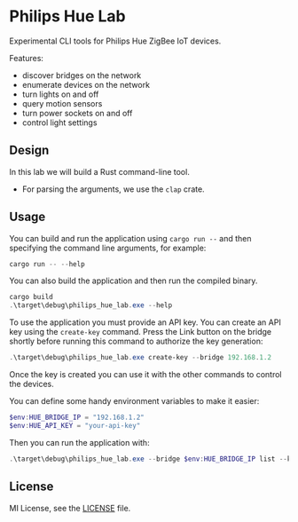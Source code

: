 # Philips Hue Lab

Experimental CLI tools for Philips Hue ZigBee IoT devices.

Features:
- discover bridges on the network
- enumerate devices on the network
- turn lights on and off
- query motion sensors
- turn power sockets on and off
- control light settings

## Design

In this lab we will build a Rust command-line tool.

- For parsing the arguments, we use the `clap` crate.

## Usage

You can build and run the application using `cargo run --`  and then
specifying the command line arguments, for example:

```powershell
cargo run -- --help
```

You can also build the application and then run the compiled binary.

```powershell
cargo build
.\target\debug\philips_hue_lab.exe --help
```

To use the application you must provide an API key. You can create an API key
using the `create-key` command. Press the Link button on the bridge shortly before 
running this command to authorize the key generation:

```powershell
.\target\debug\philips_hue_lab.exe create-key --bridge 192.168.1.2 
```

Once the key is created you can use it with the other commands to control the devices.

You can define some handy environment variables to make it easier:

```powershell
$env:HUE_BRIDGE_IP = "192.168.1.2"
$env:HUE_API_KEY = "your-api-key"
```

Then you can run the application with:

```powershell
.\target\debug\philips_hue_lab.exe --bridge $env:HUE_BRIDGE_IP list --key $env:HUE_API_KEY
```

## License
MI License, see the [LICENSE](LICENSE) file.

